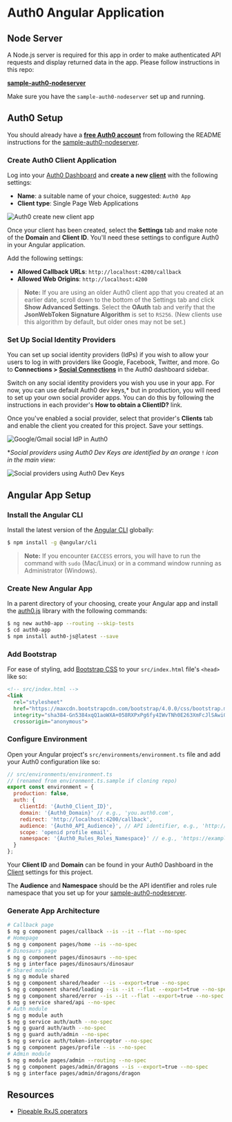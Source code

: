 # Auth0 Angular Application

## Node Server

A Node.js server is required for this app in order to make authenticated API requests and display returned data in the app. Please follow instructions in this repo:

**[sample-auth0-nodeserver](https://github.com/kmaida/sample-auth0-nodeserver)**

Make sure you have the `sample-auth0-nodeserver` set up and running.

## Auth0 Setup

You should already have a **[free Auth0 account](https://auth0.com/signup)** from following the README instructions for the [sample-auth0-nodeserver](https://github.com/kmaida/sample-auth0-nodeserver).

### Create Auth0 Client Application

Log into your [Auth0 Dashboard](https://manage.auth0.com) and **create a new [client](https://manage.auth0.com/#/clients)** with the following settings:

* **Name**: a suitable name of your choice, suggested: `Auth0 App`
* **Client type**: Single Page Web Applications

![Auth0 create new client app](https://cdn.auth0.com/blog/ngatl/new-client.jpg)

Once your client has been created, select the **Settings** tab and make note of the **Domain** and **Client ID**. You'll need these settings to configure Auth0 in your Angular application.

Add the following settings:

* **Allowed Callback URLs**: `http://localhost:4200/callback`
* **Allowed Web Origins**: `http://localhost:4200`

> **Note:** If you are using an older Auth0 client app that you created at an earlier date, scroll down to the bottom of the Settings tab and click **Show Advanced Settings**. Select the **OAuth** tab and verify that the **JsonWebToken Signature Algorithm** is set to `RS256`. (New clients use this algorithm by default, but older ones may not be set.)

### Set Up Social Identity Providers

You can set up social identity providers (IdPs) if you wish to allow your users to log in with providers like Google, Facebook, Twitter, and more. Go to **Connections > [Social Connections](https://manage.auth0.com/#/connections/social)** in the Auth0 dashboard sidebar.

Switch on any social identity providers you wish you use in your app. For now, you can use default Auth0 dev keys,* but in production, you will need to set up your own social provider apps. You can do this by following the instructions in each provider's **How to obtain a ClientID?** link.

Once you've enabled a social provider, select that provider's **Clients** tab and enable the client you created for this project. Save your settings.

![Google/Gmail social IdP in Auth0](https://cdn.auth0.com/blog/ngatl/google-idp.png)

*_Social providers using Auth0 Dev Keys are identified by an orange_ `!` _icon in the main view:_ 

![Social providers using Auth0 Dev Keys](https://cdn.auth0.com/blog/ngatl/idp-devkeys.png)

## Angular App Setup

### Install the Angular CLI

Install the latest version of the [Angular CLI](https://github.com/angular/angular-cli) globally:

```bash
$ npm install -g @angular/cli
```

> **Note:** If you encounter `EACCESS` errors, you will have to run the command with `sudo` (Mac/Linux) or in a command window running as Administrator (Windows).

### Create New Angular App

In a parent directory of your choosing, create your Angular app and install the [auth0.js](https://github.com/auth0/auth0.js) library with the following commands:

```bash
$ ng new auth0-app --routing --skip-tests
$ cd auth0-app
$ npm install auth0-js@latest --save
```

### Add Bootstrap

For ease of styling, add [Bootstrap CSS](https://getbootstrap.com/docs/4.0/getting-started/introduction/#css) to your `src/index.html` file's `<head>` like so:

```html
<!-- src/index.html -->
<link
  rel="stylesheet"
  href="https://maxcdn.bootstrapcdn.com/bootstrap/4.0.0/css/bootstrap.min.css"
  integrity="sha384-Gn5384xqQ1aoWXA+058RXPxPg6fy4IWvTNh0E263XmFcJlSAwiGgFAW/dAiS6JXm"
  crossorigin="anonymous">
```

### Configure Environment

Open your Angular project's `src/environments/environment.ts` file and add your Auth0 configuration like so:

```js
// src/environments/environment.ts
// (renamed from environment.ts.sample if cloning repo)
export const environment = {
  production: false,
  auth: {
    clientId: '{Auth0_Client_ID}',
    domain: '{Auth0_Domain}' // e.g., 'you.auth0.com',
    redirect: 'http://localhost:4200/callback',
    audience: '{Auth0_API_Audience}', // API identifier, e.g., 'http://localhost:3000/api/'
    scope: 'openid profile email',
    namespace: '{Auth0_Rules_Roles_Namespace}' // e.g., 'https://example.com/roles'
  }
};
```

Your **Client ID** and **Domain** can be found in your Auth0 Dashboard in the [Client](https://manage.auth0.com/#/clients) settings for this project.

The **Audience** and **Namespace** should be the API identifier and roles rule namespace that you set up for your [sample-auth0-nodeserver](https://github.com/kmaida/sample-auth0-nodeserver).

### Generate App Architecture

```bash
# Callback page
$ ng g component pages/callback --is --it --flat --no-spec
# Homepage
$ ng g component pages/home --is --no-spec
# Dinosaurs page
$ ng g component pages/dinosaurs --no-spec
$ ng g interface pages/dinosaurs/dinosaur
# Shared module
$ ng g module shared
$ ng g component shared/header --is --export=true --no-spec
$ ng g component shared/loading --is --it --flat --export=true --no-spec
$ ng g component shared/error --is --it --flat --export=true --no-spec
$ ng g service shared/api --no-spec
# Auth module
$ ng g module auth
$ ng g service auth/auth --no-spec
$ ng g guard auth/auth --no-spec
$ ng g guard auth/admin --no-spec
$ ng g service auth/token-interceptor --no-spec
$ ng g component pages/profile --is --no-spec
# Admin module
$ ng g module pages/admin --routing --no-spec
$ ng g component pages/admin/dragons --is --export=true --no-spec
$ ng g interface pages/admin/dragons/dragon
```

## Resources

* [Pipeable RxJS operators](https://github.com/ReactiveX/rxjs/blob/master/doc/pipeable-operators.md)